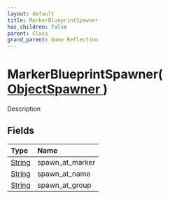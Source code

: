 ```yaml
---
layout: default
title: MarkerBlueprintSpawner
has_children: false
parent: Class
grand_parent: Game Reflection
---
```

# MarkerBlueprintSpawner( [ ObjectSpawner ](/riftbreaker-wiki/docs/game-reflection/classes/object_spawner/) )
Description 

## Fields

| Type | Name |
|:----------|:--------------|
| [String](/riftbreaker-wiki/docs/game-reflection/components/string/) | spawn_at_marker |
| [String](/riftbreaker-wiki/docs/game-reflection/components/string/) | spawn_at_name |
| [String](/riftbreaker-wiki/docs/game-reflection/components/string/) | spawn_at_group |

